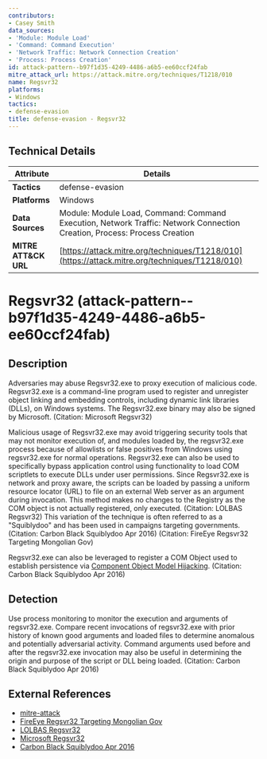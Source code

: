 ```yaml
---
contributors:
- Casey Smith
data_sources:
- 'Module: Module Load'
- 'Command: Command Execution'
- 'Network Traffic: Network Connection Creation'
- 'Process: Process Creation'
id: attack-pattern--b97f1d35-4249-4486-a6b5-ee60ccf24fab
mitre_attack_url: https://attack.mitre.org/techniques/T1218/010
name: Regsvr32
platforms:
- Windows
tactics:
- defense-evasion
title: defense-evasion - Regsvr32
---
```


## Technical Details

| Attribute | Details |
|-----------|----------|
| **Tactics** | defense-evasion |
| **Platforms** | Windows |
| **Data Sources** | Module: Module Load, Command: Command Execution, Network Traffic: Network Connection Creation, Process: Process Creation |
| **MITRE ATT&CK URL** | [https://attack.mitre.org/techniques/T1218/010](https://attack.mitre.org/techniques/T1218/010) |

# Regsvr32 (attack-pattern--b97f1d35-4249-4486-a6b5-ee60ccf24fab)

## Description
Adversaries may abuse Regsvr32.exe to proxy execution of malicious code. Regsvr32.exe is a command-line program used to register and unregister object linking and embedding controls, including dynamic link libraries (DLLs), on Windows systems. The Regsvr32.exe binary may also be signed by Microsoft. (Citation: Microsoft Regsvr32)

Malicious usage of Regsvr32.exe may avoid triggering security tools that may not monitor execution of, and modules loaded by, the regsvr32.exe process because of allowlists or false positives from Windows using regsvr32.exe for normal operations. Regsvr32.exe can also be used to specifically bypass application control using functionality to load COM scriptlets to execute DLLs under user permissions. Since Regsvr32.exe is network and proxy aware, the scripts can be loaded by passing a uniform resource locator (URL) to file on an external Web server as an argument during invocation. This method makes no changes to the Registry as the COM object is not actually registered, only executed. (Citation: LOLBAS Regsvr32) This variation of the technique is often referred to as a "Squiblydoo" and has been used in campaigns targeting governments. (Citation: Carbon Black Squiblydoo Apr 2016) (Citation: FireEye Regsvr32 Targeting Mongolian Gov)

Regsvr32.exe can also be leveraged to register a COM Object used to establish persistence via [Component Object Model Hijacking](https://attack.mitre.org/techniques/T1546/015). (Citation: Carbon Black Squiblydoo Apr 2016)

## Detection
Use process monitoring to monitor the execution and arguments of regsvr32.exe. Compare recent invocations of regsvr32.exe with prior history of known good arguments and loaded files to determine anomalous and potentially adversarial activity. Command arguments used before and after the regsvr32.exe invocation may also be useful in determining the origin and purpose of the script or DLL being loaded. (Citation: Carbon Black Squiblydoo Apr 2016)

## External References
- [mitre-attack](https://attack.mitre.org/techniques/T1218/010)
- [FireEye Regsvr32 Targeting Mongolian Gov](https://www.fireeye.com/blog/threat-research/2017/02/spear_phishing_techn.html)
- [LOLBAS Regsvr32](https://lolbas-project.github.io/lolbas/Binaries/Regsvr32/)
- [Microsoft Regsvr32](https://support.microsoft.com/en-us/kb/249873)
- [Carbon Black Squiblydoo Apr 2016](https://www.carbonblack.com/2016/04/28/threat-advisory-squiblydoo-continues-trend-of-attackers-using-native-os-tools-to-live-off-the-land/)
